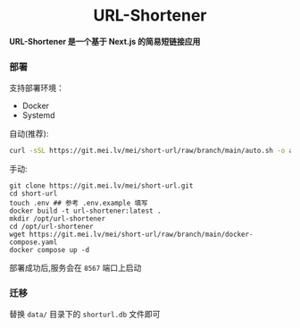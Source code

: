 <h1 align="center">URL-Shortener</h1>

<strong>URL-Shortener 是一个基于 Next.js 的简易短链接应用</strong>
<br>

</div>

### 部署
支持部署环境：

- Docker
- Systemd

自动(推荐):
```bash
curl -sSL https://git.mei.lv/mei/short-url/raw/branch/main/auto.sh -o auto.sh && bash auto.sh
```

手动:
```shell
git clone https://git.mei.lv/mei/short-url.git
cd short-url
touch .env ## 参考 .env.example 填写
docker build -t url-shortener:latest .
mkdir /opt/url-shortener
cd /opt/url-shortener
wget https://git.mei.lv/mei/short-url/raw/branch/main/docker-compose.yaml
docker compose up -d
```

部署成功后,服务会在 `8567` 端口上启动
### 迁移
替换 `data/` 目录下的 `shorturl.db` 文件即可